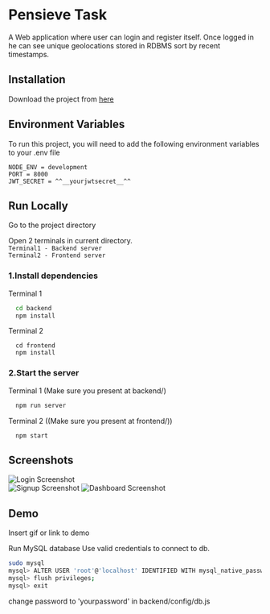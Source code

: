
# Pensieve Task
A Web application where user can login and register itself. Once logged in
he can see unique geolocations stored in RDBMS sort by recent timestamps.





## Installation

Download the project from [here](https://google.com)
## Environment Variables

To run this project, you will need to add the following environment variables to your .env file

`NODE_ENV = development`   
`PORT = 8000`  
`JWT_SECRET = ^^__yourjwtsecret__^^`


## Run Locally

Go to the project directory

Open 2 terminals in current directory.   
`Terminal1 - Backend server`  
`Terminal2 - Frontend server`  

### 1.Install dependencies  

Terminal 1
```bash
  cd backend
  npm install
```

Terminal 2
```
  cd frontend
  npm install
```

### 2.Start the server

Terminal 1 (Make sure you present at backend/)
```bash
  npm run server
```

Terminal 2 ((Make sure you present at frontend/))
```
  npm start
```

## Screenshots

![Login Screenshot](images/s1.jpg)  
![Signup Screenshot](images/s2.jpg)
![Dashboard Screenshot](images/s3.jpg)



## Demo

Insert gif or link to demo

Run MySQL database
Use valid credentials to connect to db.

```bash
sudo mysql
mysql> ALTER USER 'root'@'localhost' IDENTIFIED WITH mysql_native_password BY 'yourpassword';
mysql> flush privileges;
mysql> exit 
```
change password to 'yourpassword' in backend/config/db.js
